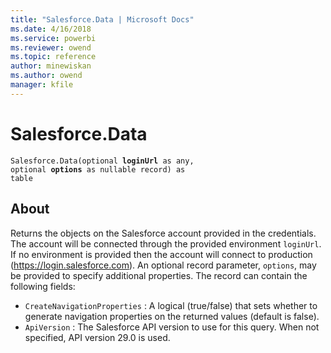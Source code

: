```yaml
---
title: "Salesforce.Data | Microsoft Docs"
ms.date: 4/16/2018
ms.service: powerbi
ms.reviewer: owend
ms.topic: reference
author: minewiskan
ms.author: owend
manager: kfile
---
```

# Salesforce.Data
<code>Salesforce.Data(optional **loginUrl** as any, optional **options** as nullable record) as table</code>

## About

Returns the objects on the Salesforce account provided in the credentials. The account will be connected through the provided environment <code>loginUrl</code>. If no environment is provided then the account will connect to production (https://login.salesforce.com). An optional record parameter, <code>options</code>, may be provided to specify additional properties. The record can contain the following fields: 
* <code>CreateNavigationProperties</code> : A logical (true/false) that sets whether to generate navigation properties on the returned values (default is false).
* <code>ApiVersion</code> : The Salesforce API version to use for this query. When not specified, API version 29.0 is used. 

